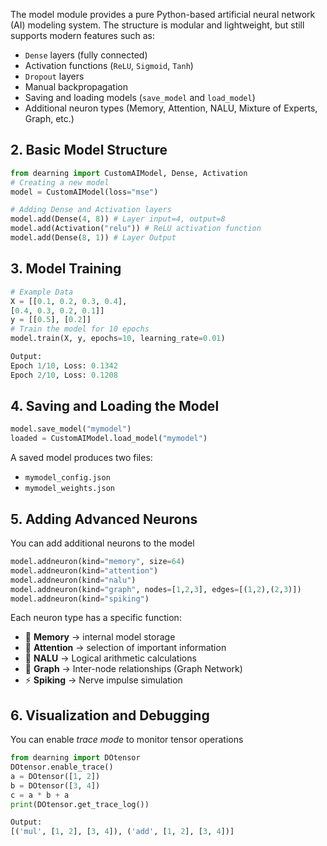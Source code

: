 The model module provides a pure Python-based artificial neural network (AI) modeling system.
The structure is modular and lightweight, but still supports modern features such as:
* `Dense` layers (fully connected)
* Activation functions (`ReLU`, `Sigmoid`, `Tanh`)
* `Dropout` layers
* Manual backpropagation
* Saving and loading models (`save_model` and `load_model`)
* Additional neuron types (Memory, Attention, NALU, Mixture of Experts, Graph, etc.)

## 2. Basic Model Structure
```python
from dearning import CustomAIModel, Dense, Activation
# Creating a new model
model = CustomAIModel(loss="mse")

# Adding Dense and Activation layers
model.add(Dense(4, 8)) # Layer input=4, output=8
model.add(Activation("relu")) # ReLU activation function
model.add(Dense(8, 1)) # Layer Output
```

## 3. Model Training
```python
# Example Data
X = [[0.1, 0.2, 0.3, 0.4],
[0.4, 0.3, 0.2, 0.1]]
y = [[0.5], [0.2]]
# Train the model for 10 epochs
model.train(X, y, epochs=10, learning_rate=0.01)

Output:
Epoch 1/10, Loss: 0.1342
Epoch 2/10, Loss: 0.1208
```

## 4. Saving and Loading the Model
```python
model.save_model("mymodel")
loaded = CustomAIModel.load_model("mymodel")
```
A saved model produces two files:
* `mymodel_config.json`
* `mymodel_weights.json`

## 5. Adding Advanced Neurons
You can add additional neurons to the model
```python
model.addneuron(kind="memory", size=64)
model.addneuron(kind="attention")
model.addneuron(kind="nalu")
model.addneuron(kind="graph", nodes=[1,2,3], edges=[(1,2),(2,3)])
model.addneuron(kind="spiking")
```

Each neuron type has a specific function:
* 🧠 **Memory** → internal model storage
* 🎯 **Attention** → selection of important information
* 🧮 **NALU** → Logical arithmetic calculations
* 🔗 **Graph** → Inter-node relationships (Graph Network)
* ⚡ **Spiking** → Nerve impulse simulation

## 6. Visualization and Debugging
You can enable *trace mode* to monitor tensor operations
```python
from dearning import DOtensor
DOtensor.enable_trace()
a = DOtensor([1, 2])
b = DOtensor([3, 4])
c = a * b + a
print(DOtensor.get_trace_log())

Output:
[('mul', [1, 2], [3, 4]), ('add', [1, 2], [3, 4])]
```
